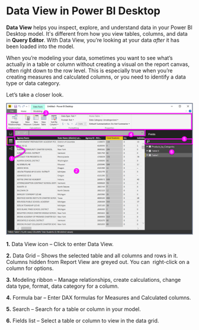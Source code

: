 ﻿<properties
   pageTitle="Data View in Power BI Desktop"
   description="Data View in Power BI Desktop"
   services="powerbi"
   documentationCenter=""
   authors="davidiseminger"
   manager="mblythe"
   backup=""
   editor=""
   tags=""
   qualityFocus="no"
   qualityDate=""/>

<tags
   ms.service="powerbi"
   ms.devlang="NA"
   ms.topic="article"
   ms.tgt_pltfrm="NA"
   ms.workload="powerbi"
   ms.date="04/26/2016"
   ms.author="davidi"/>

# Data View in Power BI Desktop  

**Data View** helps you inspect, explore, and understand data in your Power BI Desktop model. It's different from how you view tables, columns, and data in **Query Editor**. With Data View, you’re looking at your data *after* it has been loaded into the model.

When you’re modeling your data, sometimes you want to see what’s actually in a table or column without creating a visual on the report canvas, often right down to the row level. This is especially true when you’re creating measures and calculated columns, or you need to identify a data type or data category.

Let’s take a closer look.

![](media/powerbi-desktop-data-view/DataView_FullScreen.png)

**1.** Data View icon – Click to enter Data View.

**2.** Data Grid – Shows the selected table and all columns and rows in it. Columns hidden from Report View are greyed out. You can  right-click on a column for options.

**3.** Modeling ribbon – Manage relationships, create calculations, change data type, format, data category for a column.

**4.** Formula bar – Enter DAX formulas for Measures and Calculated columns.

**5.** Search – Search for a table or column in your model.

**6.** Fields list – Select a table or column to view in the data grid.

